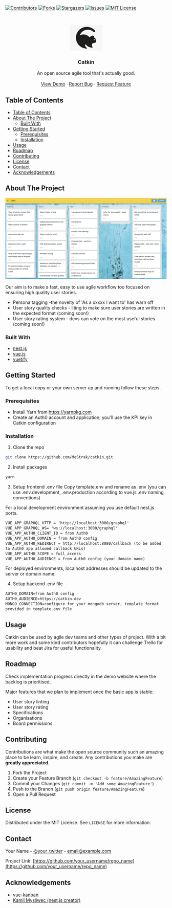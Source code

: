 <!-- PROJECT SHIELDS -->
<!--
*** I'm using markdown "reference style" links for readability.
*** Reference links are enclosed in brackets [ ] instead of parentheses ( ).
*** See the bottom of this document for the declaration of the reference variables
*** for contributors-url, forks-url, etc. This is an optional, concise syntax you may use.
*** https://www.markdownguide.org/basic-syntax/#reference-style-links
-->

[![Contributors][contributors-shield]][contributors-url]
[![Forks][forks-shield]][forks-url]
[![Stargazers][stars-shield]][stars-url]
[![Issues][issues-shield]][issues-url]
[![MIT License][license-shield]][license-url]

<!-- PROJECT LOGO -->
<br />
<p align="center">
  <a href="https://github.com/MeStrak/catkin">
    <img src="images/logo.svg" alt="Logo" width="100">
  </a>

  <h3 align="center">Catkin</h3>

  <p align="center">
    An open source agile tool that's actually good.
    <br />
    <br />
    <a href="https://www.catkin.dev">View Demo</a>
    ·
    <a href="https://github.com/MeStrak/catkin/issues">Report Bug</a>
    ·
    <a href="https://github.com/MeStrak/catkin/issues">Request Feature</a>
  </p>
</p>

<!-- TABLE OF CONTENTS -->

## Table of Contents

- [Table of Contents](#table-of-contents)
- [About The Project](#about-the-project)
  - [Built With](#built-with)
- [Getting Started](#getting-started)
  - [Prerequisites](#prerequisites)
  - [Installation](#installation)
- [Usage](#usage)
- [Roadmap](#roadmap)
- [Contributing](#contributing)
- [License](#license)
- [Contact](#contact)
- [Acknowledgements](#acknowledgements)

<!-- ABOUT THE PROJECT -->

## About The Project

[![Product Name Screen Shot][product-screenshot]](https://catkin.dev)

Our aim is to make a fast, easy to use agile workflow too focused on ensuring high quality user stories.

- Persona tagging -the novelty of 'As a xxxxx I want to' has warn off
- User story quality checks - liting to make sure user stories are written in the expected format (coming soon!)
- User story rating system - devs can vote on the most useful stories (coming soon!)

### Built With

- [nest.js](https://nestjs.com)
- [vue.js](https://vuejs.org)
- [vuetify](https://vuetifyjs.com)

<!-- GETTING STARTED -->

## Getting Started

To get a local copy or your own server up and running follow these steps.

### Prerequisites

- Install Yarn from https://yarnpkg.com
- Create an Auth0 account and application, you'll use the KPI key in Catkin configuration

### Installation

1. Clone the repo

```sh
git clone https://github.com/MeStrak/catkin.git
```

2. Install packages

```sh
yarn
```

3. Setup frontend .env file
   Copy template.env and rename as .env (you can use .env.development, .env.production according to vue.js .env naming conventions)

For a local development environment assuming you use default nest.js ports.

```
VUE_APP_GRAPHQL_HTTP = 'http://localhost:3000/graphql'
VUE_APP_GRAPHQL_WS= 'ws://localhost:3000/graphql'
VUE_APP_AUTH0_CLIENT_ID = from Auth0
VUE_APP_AUTH0_DOMAIN = from Auth0 config
VUE_APP_AUTH0_REDIRECT = http://localhost:8080/callback (to be added to Auth0 app allowed callback URLs)
VUE_APP_AUTH0_SCOPE = full_access
VUE_APP_AUTH0_AUDIENCE = from Auth0 config (your domain name)
```

For deployed environments, localhost addresses should be updated to the server or domain name.

4. Setup backend .env file

```
AUTH0_DOMAIN=from Auth0 config
AUTH0_AUDIENCE=https://catkin.dev
MONGO_CONNECTION=configure for your mongodb server, template format provided in template.env file
```

<!-- USAGE EXAMPLES -->

## Usage

Catkin can be used by agile dev teams and other types of project. With a bit more work and some kind contributors hopefully it can challenge Trello for usability and beat Jira for useful functionality.

<!-- ROADMAP -->

## Roadmap

Check implementation progress directly in the demo website where the backlog is prioritised.

Major features that we plan to implement once the basic app is stable:

- User story linting
- User story rating
- Specifications
- Organisations
- Board permissions

<!-- CONTRIBUTING -->

## Contributing

Contributions are what make the open source community such an amazing place to be learn, inspire, and create. Any contributions you make are **greatly appreciated**.

1. Fork the Project
2. Create your Feature Branch (`git checkout -b feature/AmazingFeature`)
3. Commit your Changes (`git commit -m 'Add some AmazingFeature'`)
4. Push to the Branch (`git push origin feature/AmazingFeature`)
5. Open a Pull Request

<!-- LICENSE -->

## License

Distributed under the MIT License. See `LICENSE` for more information.

<!-- CONTACT -->

## Contact

Your Name - [@your_twitter](https://twitter.com/your_username) - email@example.com

Project Link: [https://github.com/your_username/repo_name](https://github.com/your_username/repo_name)

<!-- ACKNOWLEDGEMENTS -->

## Acknowledgements

- [vue-kanban](https://github.com/BrockReece/vue-kanban)
- [Kamil Mysliwec (nest.js creator)](https://github.com/kamilmysliwiec)

<!-- MARKDOWN LINKS & IMAGES -->
<!-- https://www.markdownguide.org/basic-syntax/#reference-style-links -->

[contributors-shield]: https://img.shields.io/github/contributors/MeStrak/catkin.svg?style=flat-square
[contributors-url]: https://github.com/MeStrak/catkin/graphs/contributors
[forks-shield]: https://img.shields.io/github/forks/MeStrak/catkin.svg?style=flat-square
[forks-url]: https://github.com/MeStrak/catkin/network/members
[stars-shield]: https://img.shields.io/github/stars/MeStrak/catkin.svg?style=flat-square
[stars-url]: https://github.com/MeStrak/catkin/stargazers
[issues-shield]: https://img.shields.io/github/issues/MeStrak/catkin.svg?style=flat-square
[issues-url]: https://github.com/MeStrak/catkin/issues
[license-shield]: https://img.shields.io/github/license/MeStrak/catkin.svg?style=flat-square
[license-url]: https://github.com/MeStrak/catkin/blob/master/LICENSE.txt
[product-screenshot]: images/screenshot.png
